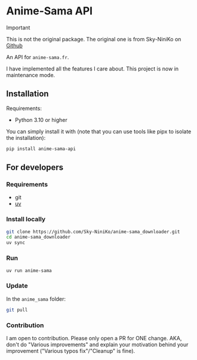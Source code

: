 # Anime-Sama API

> [!IMPORTANT]  
> This is not the original package. The original one is from Sky-NiniKo on [Github](https://github.com/Sky-NiniKo/anime-sama_api)

An API for `anime-sama.fr`.

I have implemented all the features I care about. This project is now in maintenance mode.

## Installation

Requirements:

- Python 3.10 or higher

You can simply install it with (note that you can use tools like pipx to isolate the installation):

```bash
pip install anime-sama-api
```

## For developers

### Requirements

- git
- [uv](https://docs.astral.sh/uv/#installation)

### Install locally

```bash
git clone https://github.com/Sky-NiniKo/anime-sama_downloader.git
cd anime-sama_downloader
uv sync
```

### Run

```bash
uv run anime-sama
```

### Update

In the `anime_sama` folder:

```bash
git pull
```

### Contribution

I am open to contribution. Please only open a PR for ONE change. AKA, don't do "Various improvements" and explain your motivation behind your improvement ("Various typos fix"/"Cleanup" is fine).
